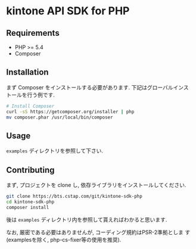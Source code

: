 kintone API SDK for PHP
=======================

Requirements
------------

* PHP >= 5.4
* Composer

Installation
------------

まず Composer をインストールする必要があります. 下記はグローバルインス
トールを行う例です.

```bash
# Install Composer
curl -sS https://getcomposer.org/installer | php
mv composer.phar /usr/local/bin/composer
```

Usage
-----

`examples` ディレクトリを参照して下さい.

Contributing
------------

まず, プロジェクトを clone し, 依存ライブラリをインストールしてください.

```bash
git clone https://bts.cstap.com/git/kintone-sdk-php
cd kintone-sdk-php
composer install
```

後は `examples` ディレクトリ内を参照して貰えればわかると思います.

なお, 厳密である必要はありませんが, コーディング規約はPSR-2準拠としま
す(examplesを除く, php-cs-fixer等の使用を推奨).

